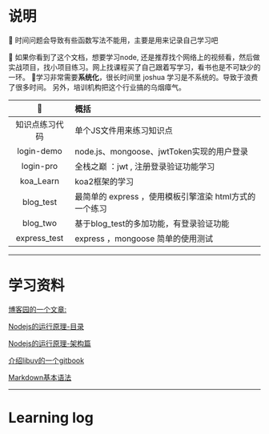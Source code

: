 # 说明

:pizza: 时间问题会导致有些函数写法不能用，主要是用来记录自己学习吧

:baby_bottle: 如果你看到了这个文档，想要学习node, 还是推荐找个网络上的视频看，然后做实战项目，找小项目练习。网上找课程买了自己跟着写学习，看书也是不可缺少的一环。
:ice_cream:学习非常需要**系统化**，很长时间里 joshua 学习是不系统的。导致于浪费了很多时间。
另外，培训机构把这个行业搞的乌烟瘴气。

  

|:ledger: | 概括 |
| :--: |:---  |
知识点练习代码 | 单个JS文件用来练习知识点
login-demo |  node.js、mongoose、jwtToken实现的用户登录
login-pro |  全栈之巅 ：jwt , 注册登录验证功能学习
koa_Learn | koa2框架的学习
blog_test | 最简单的 express ，使用模板引擎渲染 html方式的一个练习
blog_two | 基于blog_test的多加功能，有登录验证功能
express_test | express ，mongoose 简单的使用测试

-------------------
# 学习资料 

[博客园的一个文章:](https://www.cnblogs.com/peiyu1988/p/8032982.html)

[Nodejs的运行原理-目录](https://www.cnblogs.com/peiyu1988/tag/nodejs/)

[Nodejs的运行原理-架构篇](https://www.cnblogs.com/peiyu1988/p/8192066.html)

[介绍libuv的一个gitbook](http://luohaha.github.io/Chinese-uvbook/source/introduction.html)

[Markdown基本语法](https://www.markdown.xyz/basic-syntax/)

--------------------

# Learning log







